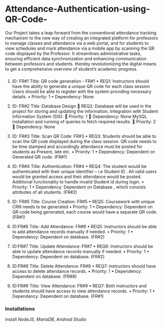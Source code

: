 # Attendance-Authentication-using-QR-Code-
Our Project takes a leap forward from the conventional attendance tracking mechanism to the new way of creating an integrated platform for professors to manage classes and attendance via a web portal, and for students to view schedules and mark attendance via a mobile app by scanning the QR code displayed by the Professor. It streamlines administrative tasks, ensuring efficient data synchronization and enhancing communication between professors and students. thereby revolutionizing the digital means to get a comprehensive overview of student’s academic progress.

###
1.	ID: FR#1
Title:  QR code generation -  FR#1
•	REQ1:   Instructors should have the ability to generate a unique QR code for each class session
 Users should be able to register with the system providing necessary details.
•	Priority: 1
•	Dependency: None
2.	ID: FR#2
Title :Database Design 
	REQ2:  Database will be used in the project for storing and updating the information. 
    Integration with Student Information System (SIS):
	Priority: 1
	Dependency: None
        MySQL installation  and running of queries to fetch required results.
	Priority: 2
	Dependency: None

3.	ID: FR#3
Title: Scan QR Code: FR#3
•	REQ3: Students should be able to scan the QR code displayed during the class session.
  QR code needs to be time stamped and accordingly attendance must be posted for students as Present, late etc.
•	Priority: 1
•	Dependency: Dependent on Generated QR code. (FR#1)

4.	ID: FR#4
Title: Authentication: FR#4
•	REQ4: The student would be authenticated with their unique identifier – i.e Student ID .    All valid users would be granted access and their attendance would be posted. Additional functionality to handle invalid Student id during login.
•	Priority: 1
•	Dependency: Dependent on Database , which consists attributes of all students. (FR#2)

5.	ID: FR#5
Title: Course Creation: FR#5
•	REQ5: Coursework with unique CRN needs to be generated 
•	Priority: 1
•	Dependency: Dependent on QR code being generated, each course would have a separate QR code. (FR#1)

6.	ID:FR#6
Title: Add Attendance: FR#6
•	REQ5: Instructors should be able to add attendance records manually if needed.
•	Priority: 1
•	Dependency: Dependent on database. (FR#2)

7.	ID:FR#7
Title: Update Attendance: FR#7
•	REQ6: Instructors should be able to update attendance records manually if needed.
•	Priority: 1
•	Dependency: Dependent on database. (FR#2)

8.	ID:FR#8
Title: Delete Attendance: FR#8
•	REQ7: instructors should have access to delete attendance records.
•	Priority: 1
•	Dependency:  Dependent on database. (FR#8)

9.	ID:FR#9
Title: View Attendance: FR#9
•	REQ7: Both instructors and students should have access to view attendance records.
•	Priority: 1
•	Dependency:  Dependent on database. (FR#1)

### Installations
install *NodeJS*, *MariaDB*, *Android Studio*


